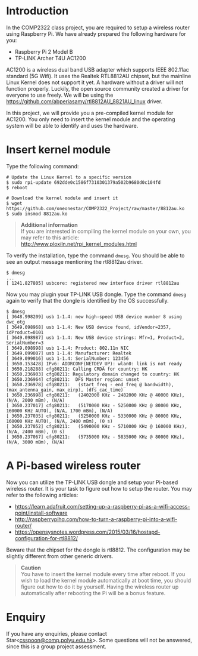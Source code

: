 # Introduction
In the COMP2322 class project, you are required to setup a wireless router using Raspberry Pi. We have already prepared the following hardware for you:

* Raspberry Pi 2 Model B
* TP-LINK Archer T4U AC1200

AC1200 is a wireless dual band USB adapter which supports IEEE 802.11ac standard (5G Wifi). It uses the Realtek RTL8812AU chipset, but the mainline Linux Kernel does not support it yet. A hardware without a driver will not function properly. Luckily, the open source community created a driver for everyone to use freely. We will be using the https://github.com/abperiasamy/rtl8812AU_8821AU_linux driver.

In this project, we will provide you a pre-compiled kernel module for AC1200. You only need to insert the kernel module and the operating system will be able to identify and uses the hardware.

# Insert kernel module
Type the following command:
```
# Update the Linux Kernel to a specific version
$ sudo rpi-update 692dde0c1586f7310301379a502b9680d0c104fd
$ reboot

# Download the kernel module and insert it
$ wget https://github.com/oneonestar/COMP2322_Project/raw/master/8812au.ko
$ sudo insmod 8812au.ko
```

>**Additional information**<br> If you are interested in compiling the kernel module on your own, you may refer to this article: http://www.ploxiln.net/rpi_kernel_modules.html

To verify the installation, type the command `dmesg`. You should be able to see an output message mentioning the rtl8812au driver.
```
$ dmesg
...
[ 1241.827805] usbcore: registered new interface driver rtl8812au
```

Now you may plugin your TP-LINK USB dongle. Type the command `dmesg` again to verify that the dongle is identified by the OS successfully.
```
$ dmesg
[ 3648.998209] usb 1-1.4: new high-speed USB device number 8 using dwc_otg
[ 3649.098968] usb 1-1.4: New USB device found, idVendor=2357, idProduct=0101
[ 3649.098987] usb 1-1.4: New USB device strings: Mfr=1, Product=2, SerialNumber=3
[ 3649.098998] usb 1-1.4: Product: 802.11n NIC
[ 3649.099007] usb 1-1.4: Manufacturer: Realtek
[ 3649.099016] usb 1-1.4: SerialNumber: 123456
[ 3650.153428] IPv6: ADDRCONF(NETDEV_UP): wlan0: link is not ready
[ 3650.218288] cfg80211: Calling CRDA for country: HK
[ 3650.236903] cfg80211: Regulatory domain changed to country: HK
[ 3650.236964] cfg80211:  DFS Master region: unset
[ 3650.236978] cfg80211:   (start_freq - end_freq @ bandwidth), (max_antenna_gain, max_eirp), (dfs_cac_time)
[ 3650.236998] cfg80211:   (2402000 KHz - 2482000 KHz @ 40000 KHz), (N/A, 2000 mBm), (N/A)
[ 3650.237017] cfg80211:   (5170000 KHz - 5250000 KHz @ 80000 KHz, 160000 KHz AUTO), (N/A, 1700 mBm), (N/A)
[ 3650.237035] cfg80211:   (5250000 KHz - 5330000 KHz @ 80000 KHz, 160000 KHz AUTO), (N/A, 2400 mBm), (0 s)
[ 3650.237052] cfg80211:   (5490000 KHz - 5710000 KHz @ 160000 KHz), (N/A, 2400 mBm), (0 s)
[ 3650.237067] cfg80211:   (5735000 KHz - 5835000 KHz @ 80000 KHz), (N/A, 3000 mBm), (N/A)

```

# A Pi-based wireless router
Now you can utilize the TP-LINK USB dongle and setup your Pi-based wireless router. It is your task to figure out how to setup the router. You may refer to the following articles:
* https://learn.adafruit.com/setting-up-a-raspberry-pi-as-a-wifi-access-point/install-software
* http://raspberrypihq.com/how-to-turn-a-raspberry-pi-into-a-wifi-router/
* https://opensysnotes.wordpress.com/2015/03/16/hostapd-configuration-for-rtl8812/

Beware that the chipset for the dongle is rtl8812. The configuration may be slightly different from other generic drivers.

>**Caution**<br> You have to insert the kernel module every time after reboot. If you wish to load the kernel module automatically at boot time, you should figure out how to do it by yourself. Having the wireless router up automatically after rebooting the Pi will be a bonus feature.

# Enquiry
If you have any enquiries, please contact Star\<csspoon@comp.polyu.edu.hk\>. Some questions will not be answered, since this is a group project assessment.
